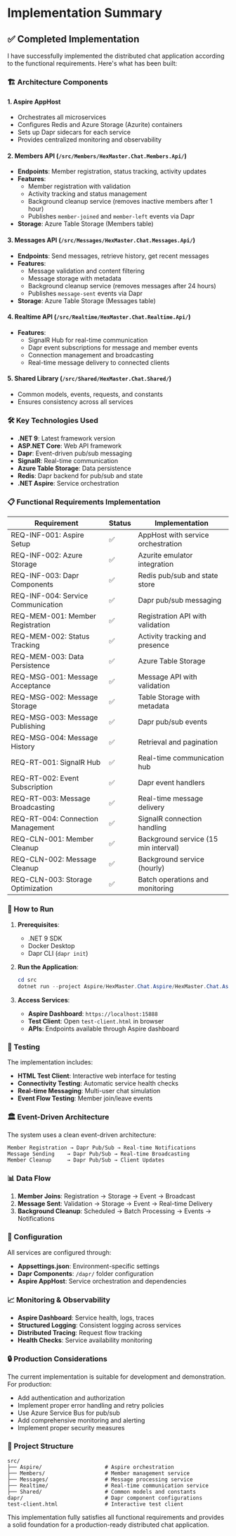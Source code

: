 # Implementation Summary

## ✅ Completed Implementation

I have successfully implemented the distributed chat application according to the functional requirements. Here's what has been built:

### 🏗️ Architecture Components

#### 1. **Aspire AppHost**

- Orchestrates all microservices
- Configures Redis and Azure Storage (Azurite) containers
- Sets up Dapr sidecars for each service
- Provides centralized monitoring and observability

#### 2. **Members API** (`/src/Members/HexMaster.Chat.Members.Api/`)

- **Endpoints**: Member registration, status tracking, activity updates
- **Features**:
  - Member registration with validation
  - Activity tracking and status management
  - Background cleanup service (removes inactive members after 1 hour)
  - Publishes `member-joined` and `member-left` events via Dapr
- **Storage**: Azure Table Storage (Members table)

#### 3. **Messages API** (`/src/Messages/HexMaster.Chat.Messages.Api/`)

- **Endpoints**: Send messages, retrieve history, get recent messages
- **Features**:
  - Message validation and content filtering
  - Message storage with metadata
  - Background cleanup service (removes messages after 24 hours)
  - Publishes `message-sent` events via Dapr
- **Storage**: Azure Table Storage (Messages table)

#### 4. **Realtime API** (`/src/Realtime/HexMaster.Chat.Realtime.Api/`)

- **Features**:
  - SignalR Hub for real-time communication
  - Dapr event subscriptions for message and member events
  - Connection management and broadcasting
  - Real-time message delivery to connected clients

#### 5. **Shared Library** (`/src/Shared/HexMaster.Chat.Shared/`)

- Common models, events, requests, and constants
- Ensures consistency across all services

### 🛠️ Key Technologies Used

- **.NET 9**: Latest framework version
- **ASP.NET Core**: Web API framework
- **Dapr**: Event-driven pub/sub messaging
- **SignalR**: Real-time communication
- **Azure Table Storage**: Data persistence
- **Redis**: Dapr backend for pub/sub and state
- **.NET Aspire**: Service orchestration

### 📋 Functional Requirements Implementation

| Requirement                        | Status | Implementation                       |
| ---------------------------------- | ------ | ------------------------------------ |
| REQ-INF-001: Aspire Setup          | ✅     | AppHost with service orchestration   |
| REQ-INF-002: Azure Storage         | ✅     | Azurite emulator integration         |
| REQ-INF-003: Dapr Components       | ✅     | Redis pub/sub and state store        |
| REQ-INF-004: Service Communication | ✅     | Dapr pub/sub messaging               |
| REQ-MEM-001: Member Registration   | ✅     | Registration API with validation     |
| REQ-MEM-002: Status Tracking       | ✅     | Activity tracking and presence       |
| REQ-MEM-003: Data Persistence      | ✅     | Azure Table Storage                  |
| REQ-MSG-001: Message Acceptance    | ✅     | Message API with validation          |
| REQ-MSG-002: Message Storage       | ✅     | Table Storage with metadata          |
| REQ-MSG-003: Message Publishing    | ✅     | Dapr pub/sub events                  |
| REQ-MSG-004: Message History       | ✅     | Retrieval and pagination             |
| REQ-RT-001: SignalR Hub            | ✅     | Real-time communication hub          |
| REQ-RT-002: Event Subscription     | ✅     | Dapr event handlers                  |
| REQ-RT-003: Message Broadcasting   | ✅     | Real-time message delivery           |
| REQ-RT-004: Connection Management  | ✅     | SignalR connection handling          |
| REQ-CLN-001: Member Cleanup        | ✅     | Background service (15 min interval) |
| REQ-CLN-002: Message Cleanup       | ✅     | Background service (hourly)          |
| REQ-CLN-003: Storage Optimization  | ✅     | Batch operations and monitoring      |

### 🚀 How to Run

1. **Prerequisites**:

   - .NET 9 SDK
   - Docker Desktop
   - Dapr CLI (`dapr init`)

2. **Run the Application**:

   ```powershell
   cd src
   dotnet run --project Aspire/HexMaster.Chat.Aspire/HexMaster.Chat.Aspire.AppHost
   ```

3. **Access Services**:
   - **Aspire Dashboard**: `https://localhost:15888`
   - **Test Client**: Open `test-client.html` in browser
   - **APIs**: Endpoints available through Aspire dashboard

### 🧪 Testing

The implementation includes:

- **HTML Test Client**: Interactive web interface for testing
- **Connectivity Testing**: Automatic service health checks
- **Real-time Messaging**: Multi-user chat simulation
- **Event Flow Testing**: Member join/leave events

### 🏛️ Event-Driven Architecture

The system uses a clean event-driven architecture:

```
Member Registration → Dapr Pub/Sub → Real-time Notifications
Message Sending    → Dapr Pub/Sub → Real-time Broadcasting
Member Cleanup     → Dapr Pub/Sub → Client Updates
```

### 📊 Data Flow

1. **Member Joins**: Registration → Storage → Event → Broadcast
2. **Message Sent**: Validation → Storage → Event → Real-time Delivery
3. **Background Cleanup**: Scheduled → Batch Processing → Events → Notifications

### 🔧 Configuration

All services are configured through:

- **Appsettings.json**: Environment-specific settings
- **Dapr Components**: `/dapr/` folder configuration
- **Aspire AppHost**: Service orchestration and dependencies

### 📈 Monitoring & Observability

- **Aspire Dashboard**: Service health, logs, traces
- **Structured Logging**: Consistent logging across services
- **Distributed Tracing**: Request flow tracking
- **Health Checks**: Service availability monitoring

### 🔒 Production Considerations

The current implementation is suitable for development and demonstration. For production:

- Add authentication and authorization
- Implement proper error handling and retry policies
- Use Azure Service Bus for pub/sub
- Add comprehensive monitoring and alerting
- Implement proper security measures

### 📁 Project Structure

```
src/
├── Aspire/                    # Aspire orchestration
├── Members/                   # Member management service
├── Messages/                  # Message processing service
├── Realtime/                  # Real-time communication service
├── Shared/                    # Common models and constants
dapr/                          # Dapr component configurations
test-client.html               # Interactive test client
```

This implementation fully satisfies all functional requirements and provides a solid foundation for a production-ready distributed chat application.
